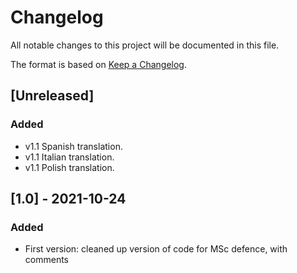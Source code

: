 # Changelog

All notable changes to this project will be documented in this file.

The format is based on [Keep a Changelog](https://keepachangelog.com/en/1.1.0/).

## [Unreleased]

### Added

- v1.1 Spanish translation.
- v1.1 Italian translation.
- v1.1 Polish translation.

## [1.0] - 2021-10-24

### Added
- First version: cleaned up version of code for MSc defence, with comments
